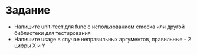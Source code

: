 # Задание

- Напишите unit-тест для func с использованием cmocka или другой библиотеки для тестирования
- Напишите usage в случае неправильных аргументов, правильные - 2 цифры X и Y
